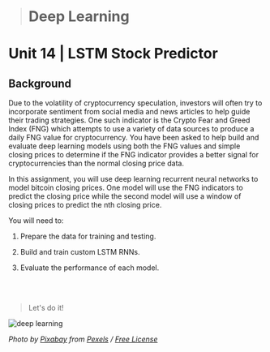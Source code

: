 > # Deep Learning 
# Unit 14 | LSTM Stock Predictor

## Background

Due to the volatility of cryptocurrency speculation, investors will often try to incorporate sentiment from social media and news articles to help guide their trading strategies. One such indicator is the Crypto Fear and Greed Index (FNG) which attempts to use a variety of data sources to produce a daily FNG value for cryptocurrency. You have been asked to help build and evaluate deep learning models using both the FNG values and simple closing prices to determine if the FNG indicator provides a better signal for cryptocurrencies than the normal closing price data.

In this assignment, you will use deep learning recurrent neural networks to model bitcoin closing prices. One model will use the FNG indicators to predict the closing price while the second model will use a window of closing prices to predict the nth closing price.

You will need to:

1. Prepare the data for training and testing.

2. Build and train custom LSTM RNNs.

3. Evaluate the performance of each model.
<br>
<br>

>Let's do it!

![deep learning](https://images.pexels.com/photos/373543/pexels-photo-373543.jpeg?auto=compress&cs=tinysrgb&dpr=2&h=650&w=940 "Let's use deep learning to predict bitcoin closing price!")

*Photo by [Pixabay](https://www.pexels.com/@pixabay) from [Pexels](https://www.pexels.com/photo/abstract-art-blur-bright-373543/) / [Free License](https://www.pexels.com/license/)*
